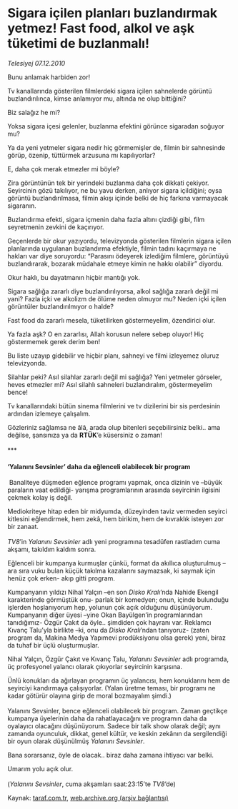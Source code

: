 # Sigara içilen planları buzlandırmak yetmez! Fast food, alkol ve aşk tüketimi de buzlanmalı!

*Telesiyej 07.12.2010*

<div class="yazi"><p>Bunu anlamak harbiden zor!</p>
<p>Tv kanallarında gösterilen filmlerdeki sigara içilen sahnelerde görüntü buzlandırılınca, kimse anlamıyor mu, altında ne olup bittiğini?</p>
<p>Biz salağız he mi?</p>
<p>Yoksa sigara içesi gelenler, buzlanma efektini görünce sigaradan soğuyor mu? </p>
<p>Ya da yeni yetmeler sigara nedir hiç görmemişler de, filmin bir sahnesinde görüp, özenip, tüttürmek arzusuna mı kapılıyorlar?</p>
<p>E, daha çok merak etmezler mi böyle? </p>
<p>Zira görüntünün tek bir yerindeki buzlanma daha çok dikkati çekiyor. Seyircinin gözü takılıyor, ne bu yavu derken, anlıyor sigara içildiğini; oysa görüntü buzlandırılmasa, filmin akışı içinde belki de hiç farkına varmayacak sigaranın.</p>
<p>Buzlandırma efekti, sigara içmenin daha fazla altını çizdiği gibi, film seyretmenin zevkini de kaçırıyor.</p>
<p>Geçenlerde bir okur yazıyordu, televizyonda gösterilen filmlerin sigara içilen planlarında uygulanan buzlandırma efektiyle, filmin tadını kaçırmaya ne hakları var diye soruyordu: “Parasını ödeyerek izlediğim filmlere, görüntüyü buzlandırarak, bozarak müdahale etmeye kimin ne hakkı olabilir” diyordu.</p>
<p>Okur haklı, bu dayatmanın hiçbir mantığı yok. </p>
<p>Sigara sağlığa zararlı diye buzlandırılıyorsa, alkol sağlığa zararlı değil mi yani? Fazla içki ve alkolizm de ölüme neden olmuyor mu? Neden içki içilen görüntüler buzlandırılmıyor o halde? </p>
<p>Fast food da zararlı mesela, tüketilirken göstermeyelim, özendirici olur. </p>
<p>Ya fazla aşk? O en zararlısı, Allah korusun nelere sebep oluyor! Hiç göstermemek gerek derim ben!</p>
<p>Bu liste uzayıp gidebilir ve hiçbir planı, sahneyi ve filmi izleyemez oluruz televizyonda. </p>
<p>Silahlar peki? Asıl silahlar zararlı değil mi sağlığa? Yeni yetmeler görseler, heves etmezler mi? Asıl silahlı sahneleri buzlandıralım, göstermeyelim bence! </p>
<p>Tv kanallarındaki bütün sinema filmlerini ve tv dizilerini bir sis perdesinin ardından izlemeye çalışalım. </p>
<p>Gözleriniz sağlamsa ne âlâ, arada olup bitenleri seçebilirsiniz belki.. ama değilse, şansınıza ya da <b>RTÜK</b>’e küsersiniz o zaman!<br/><br/>***<br/></p>
<h4>‘Yalanını Sevsinler’ daha da eğlenceli olabilecek bir program</h4>
<p> Banaliteye düşmeden eğlence programı yapmak, onca dizinin ve –büyük paraların vaat edildiği- yarışma programlarının arasında seyircinin ilgisini çekmek kolay iş değil.</p>
<p>Mediokriteye hitap eden bir midyumda, düzeyinden taviz vermeden seyirci kitlesini eğlendirmek, hem zekâ, hem birikim, hem de kıvraklık isteyen zor bir zanaat.<br/><br/><i>TV8</i>’in <i>Yalanını Sevsinler</i> adlı yeni programına tesadüfen rastladım cuma akşamı, takıldım kaldım sonra. </p>
<p>Eğlenceli bir kumpanya kurmuşlar çünkü, format da akıllıca oluşturulmuş –ara sıra vuku bulan küçük takılma kazalarını saymazsak, ki saymak için henüz çok erken- akıp gitti program.</p>
<p>Kumpanyanın yıldızı Nihal Yalçın –en son <i>Disko Kralı</i>’nda Nahide Ekengil karakterinde görmüştük onu- parlak bir komedyen; onun, içinde bulunduğu işlerden hoşlanıyorum hep, yolunun çok açık olduğunu düşünüyorum. Kumpanyanın diğer üyesi –yine Okan Bayülgen’in programlarından tanıdığımız- Özgür Çakıt da öyle.. şimdiden çok hayranı var. Reklamcı Kıvanç Talu’yla birlikte –ki, onu da <i>Disko Kralı</i>’ndan tanıyoruz- (zaten program da, Makina Medya Yapımevi prodüksiyonu olsa gerek) yeni, biraz da tuhaf bir üçlü oluşturmuşlar. </p>
<p>Nihal Yalçın, Özgür Çakıt ve Kıvanç Talu, <i>Yalanını Sevsinler</i> adlı programda, üç profesyonel yalancı olarak çıkıyorlar seyircinin karşısına. </p>
<p>Ünlü konukları da ağırlayan programın üç yalancısı, hem konuklarını hem de seyirciyi kandırmaya çalışıyorlar. (Yalan üretme teması, bir programı ne kadar götürür olayına girip de moral bozmayalım şimdi.)<br/><br/>Yalanını Sevsinler,<i> </i>bence eğlenceli olabilecek bir program. Zaman geçtikçe kumpanya üyelerinin daha da rahatlayacağını ve programın daha da oyalayıcı olacağını düşünüyorum. Sadece bir talk show olarak değil; aynı zamanda oyunculuk, dikkat, genel kültür, ve keskin zekânın da sergilendiği bir oyun olarak düşünülmüş <i>Yalanını Sevsinler</i>. </p>
<p>Bana sorarsanız, öyle de olacak.. biraz daha zamana ihtiyacı var belki.</p>
<p>Umarım yolu açık olur.<br/><br/>(<i>Yalanını Sevsinler</i>, cuma akşamları saat:23:15’te <i>TV8</i>’de)</p></div>

Kaynak: [taraf.com.tr](http://www.taraf.com.tr:80/telesiyej/makale-sigara-icilen-planlari-buzlandirmak-yetmez-fast.htm), [web.archive.org (arşiv bağlantısı)](http://web.archive.org/web/20101208181945/http://www.taraf.com.tr:80/telesiyej/makale-sigara-icilen-planlari-buzlandirmak-yetmez-fast.htm)
